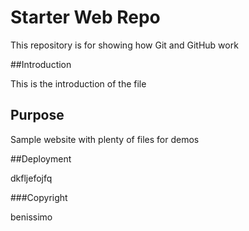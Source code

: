 # Starter Web Repo

This repository is for showing how Git and GitHub work

##Introduction

This is the introduction of the file

## Purpose

Sample website with plenty of files for demos
 
##Deployment


dkfljefojfq

###Copyright

benissimo